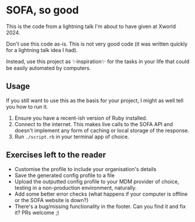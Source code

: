 # SOFA, so good

This is the code from a lightning talk I'm about to have given at Xworld 2024.

Don't use this code as-is. This is not very good code (it was written quickly for a lightning talk idea I had).

Instead, use this project as ✨inspiration✨ for the tasks in your life that could be easily automated by computers.

## Usage

If you still want to use this as the basis for your project, I might as well tell you how to run it.

1. Ensure you have a recent-ish version of Ruby installed.
2. Connect to the internet. This makes live calls to the SOFA API and doesn't implement any form of caching or local storage of the response.
3. Run `./script.rb` in your terminal app of choice.

## Exercises left to the reader

- Customise the profile to include your organisation's details
- Save the generated config profile to a file
- Upload the outputted config profile to your MDM provider of choice, testing in a non-production environment, naturally.
- Add some better error checks (what happens if your computer is offline or the SOFA website is down?)
- There's a bug/missing functionality in the footer. Can you find it and fix it? PRs welcome ;)
